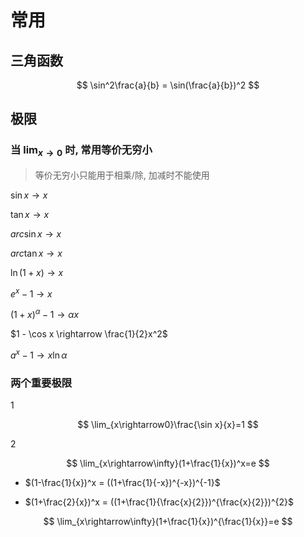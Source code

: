 # 常用

## 三角函数

$$
\sin^2\frac{a}{b} = \sin(\frac{a}{b})^2
$$

## 极限

### 当 $\lim_{x\rightarrow0}$ 时, 常用等价无穷小

>  等价无穷小只能用于相乘/除, 加减时不能使用

$\sin x \rightarrow x$

$\tan x \rightarrow x$

$arc \sin x \rightarrow x$

$arc \tan x \rightarrow x$

$\ln(1+x) \rightarrow x$

$e^x-1\rightarrow x$

$(1+x)^\alpha-1 \rightarrow \alpha x$

$1 - \cos x \rightarrow \frac{1}{2}x^2$

$a^x-1 \rightarrow x \ln \alpha$



### 两个重要极限

1

$$
\lim_{x\rightarrow0}\frac{\sin x}{x}=1
$$

2

$$
\lim_{x\rightarrow\infty}(1+\frac{1}{x})^x=e
$$

- $(1-\frac{1}{x})^x = ((1+\frac{1}{-x})^{-x})^{-1}$

- $(1+\frac{2}{x})^x = ((1+\frac{1}{\frac{x}{2}})^{\frac{x}{2}})^{2}$

$$
\lim_{x\rightarrow\infty}(1+\frac{1}{x})^{\frac{1}{x}}=e 
$$

  
